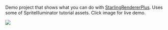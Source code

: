 Demo project that shows what you can do with <a href="https://github.com/Varnius/StarlingRendererPlus">StarlingRendererPlus</a>. Uses some of SpriteIlluminator tutorial assets. Click image for live demo.

<a href="http://www.nekobit.eu/demos/sprite-illuminator-demo/sid.html"><img src="http://www.nekobit.eu/demos/sprite-illuminator-demo/demo.png" /></a>
